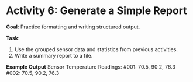 # **Activity 6: Generate a Simple Report**

**Goal**: Practice formatting and writing structured output.

**Task**:

1. Use the grouped sensor data and statistics from previous activities.
2. Write a summary report to a file.

**Example Output**
Sensor Temperature Readings:
#001: 70.5, 90.2, 76.3
#002: 70.5, 90.2, 76.3
